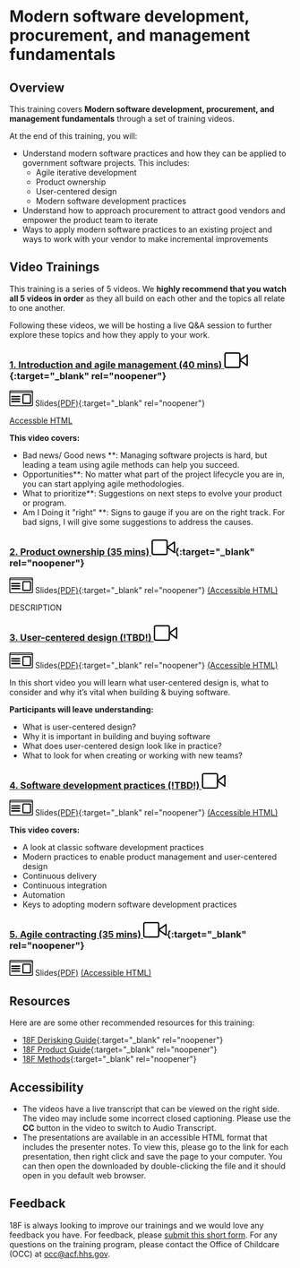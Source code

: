 # Modern software development, procurement, and management fundamentals
## Overview
This training covers **Modern software development, procurement, and management fundamentals** through a set of training videos.

At the end of this training, you will:
- Understand modern software practices and how they can be applied to government software projects. This includes:
  - Agile iterative development
  - Product ownership
  - User-centered design
  - Modern software development practices
- Understand how to approach procurement to attract good vendors and empower the product team to iterate
- Ways to apply modern software practices to an existing project and ways to work with your vendor to make incremental improvements

## Video Trainings
This training is a series of 5 videos. We **highly recommend that you watch all 5 videos in order** as they all build on each other and the topics all relate to one another.   

Following these videos, we will be hosting a live Q&A session to further explore these topics and how they apply to your work. 

<!--- Intro to agile management description -->
### [1. <ins>Introduction and agile management (40 mins)</ins> ![video icon](/assets/18f-video-icon.svg)](https://gsa.zoomgov.com/rec/share/xIpIHh-zKtIOXPLYgknxK-BDUVuPKbufppkz9bc6T9ZWJvyRwR5t5rQVrXwroLoz.KnL-7zBgUgGhMc7F?startTime=1660748950000){:target="_blank" rel="noopener"} 
![slides icon](/assets/presentation-icon.svg) Slides[(PDF)](https://github.com/18F/derisking-workshop/raw/main/presentations/Agile%20Acquisitions.pdf){:target="_blank" rel="noopener"} 

<a href="https://raw.githubusercontent.com/18F/derisking-workshop/main/presentations/Agile%20Acquisitions.mhtml" download>Accessble HTML</a>

**This video covers:**  
* Bad news/ Good news
  **: Managing software projects is hard, but leading a team using agile methods can help you succeed.
* Opportunities**: No matter what part of the project lifecycle you are in, you can start applying agile methodologies.
* What to prioritize**: Suggestions on next steps to evolve your product or program.
* Am I Doing it "right"
  **: Signs to gauge if you are on the right track. For bad signs, I will give some suggestions to address the causes.


<!--- Product ownership description -->
### [2. <ins>Product ownership (35 mins)</ins> ![video icon](/assets/18f-video-icon.svg)](https://gsa.zoomgov.com/rec/share/nmsNEsFCGKXN7zDK-gi3b37pNDLDoHKP3w2QusTUf7_h-NMrrJ4Vxg-ND6-SiFLX.pfaFoABYat_m6Y7m?startTime=1660753906000%20Passcode:%201*rbc!%H){:target="_blank" rel="noopener"} 
![slides icon](/assets/presentation-icon.svg) Slides[(PDF)](https://github.com/18F/derisking-workshop/blob/main/presentations/Product%20Ownership.pdf){:target="_blank" rel="noopener"} [(Accessible HTML)](#)

DESCRIPTION


<!--- User-centered design description -->
### [3. <ins>User-centered design (!TBD!)</ins> ![video icon](/assets/18f-video-icon.svg)](#)  
![slides icon](/assets/presentation-icon.svg) Slides[(PDF)](https://github.com/18F/derisking-workshop/blob/main/presentations/User-Centered%20Design%20-%20Training%20Slides.pdf){:target="_blank" rel="noopener"} [(Accessible HTML)](#)

In this short video you will learn what user-centered design is, what to consider and why it’s vital when building & buying software. 

**Participants will leave understanding:**
* What is user-centered design?
* Why it is important in building and buying software
* What does user-centered design look like in practice?
* What to look for when creating or working with new teams?


<!--- Software development practices description -->
### [4. <ins>Software development practices  (!TBD!)</ins> ![video icon](/assets/18f-video-icon.svg)](#)  
![slides icon](/assets/presentation-icon.svg) Slides[(PDF)](https://github.com/18F/derisking-workshop/blob/main/presentations/Software%20development%20practices.pdf){:target="_blank" rel="noopener"} [(Accessible HTML)](#)
 
**This video covers:**
* A look at classic software development practices
* Modern practices to enable product management and user-centered design
* Continuous delivery
* Continuous integration
* Automation
* Keys to adopting modern software development practices



<!--- Agile contracting description -->
### [5. <ins>Agile contracting (35 mins)</ins> ![video icon](/assets/18f-video-icon.svg)](https://gsa.zoomgov.com/rec/play/GI54NTrqTV_Myfs0_9XJzrcHIMyqlgTVq5aLs83BCJn1WJdf2trBZ0AIQVFI_wJ5zN9m7NwBkbMy6Dl7.lVbx91etRqNw11Wm?startTime=1660757878000){:target="_blank" rel="noopener"} 
![slides icon](/assets/presentation-icon.svg) Slides[(PDF)](#) [(Accessible HTML)](#)


## Resources
Here are are some other recommended resources for this training:
- [18F Derisking Guide](https://derisking-guide.18f.gov/){:target="_blank" rel="noopener"} 
- [18F Product Guide](https://product-guide.18f.gov/){:target="_blank" rel="noopener"} 
- [18F Methods](https://methods.18f.gov/){:target="_blank" rel="noopener"} 

## Accessibility
- The videos have a live transcript that can be viewed on the right side.  The video may include some incorrect closed captioning.  Please use the **CC** button in the video to switch to Audio Transcript. 
- The presentations are available in an accessible HTML format that includes the presenter notes.  To view this, please go to the link for each presentation, then right click and save the page to your computer.  You can then open the downloaded by double-clicking the file and it should open in you default web browser. 

## Feedback
18F is always looking to improve our trainings and we would love any feedback you have.  For feedback, please [submit this short form](https://docs.google.com/forms/d/e/1FAIpQLSfXYpswk27UQ9qjyg0zmuQRMXdR3Imlfen7Ttnzha0rsASt8A/viewform?usp=sf_link).  For any questions on the training program, please contact the Office of Childcare (OCC) at occ@acf.hhs.gov.  

